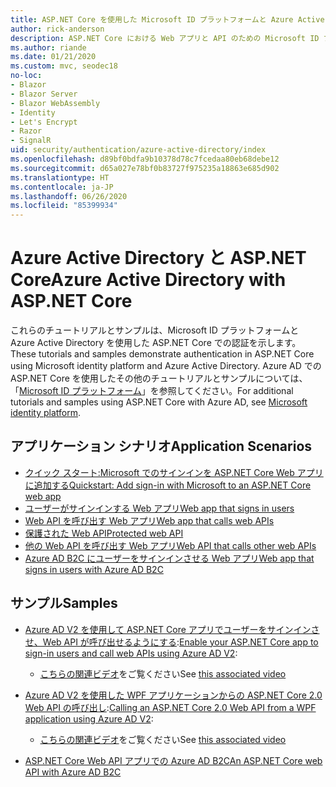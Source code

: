 ```yaml
---
title: ASP.NET Core を使用した Microsoft ID プラットフォームと Azure Active Directory
author: rick-anderson
description: ASP.NET Core における Web アプリと API のための Microsoft ID プラットフォームと Azure Active Directory での認証に関連するトピックを紹介します。
ms.author: riande
ms.date: 01/21/2020
ms.custom: mvc, seodec18
no-loc:
- Blazor
- Blazor Server
- Blazor WebAssembly
- Identity
- Let's Encrypt
- Razor
- SignalR
uid: security/authentication/azure-active-directory/index
ms.openlocfilehash: d89bf0bdfa9b10378d78c7fcedaa80eb68debe12
ms.sourcegitcommit: d65a027e78bf0b83727f975235a18863e685d902
ms.translationtype: HT
ms.contentlocale: ja-JP
ms.lasthandoff: 06/26/2020
ms.locfileid: "85399934"
---
```

# <a name="azure-active-directory-with-aspnet-core"></a><span data-ttu-id="b5eb6-103">Azure Active Directory と ASP.NET Core</span><span class="sxs-lookup"><span data-stu-id="b5eb6-103">Azure Active Directory with ASP.NET Core</span></span>

<span data-ttu-id="b5eb6-104">これらのチュートリアルとサンプルは、Microsoft ID プラットフォームと Azure Active Directory を使用した ASP.NET Core での認証を示します。</span><span class="sxs-lookup"><span data-stu-id="b5eb6-104">These tutorials and samples demonstrate authentication in ASP.NET Core using Microsoft identity platform and Azure Active Directory.</span></span> <span data-ttu-id="b5eb6-105">Azure AD での ASP.NET Core を使用したその他のチュートリアルとサンプルについては、「[Microsoft ID プラットフォーム](/azure/active-directory/develop/)」を参照してください。</span><span class="sxs-lookup"><span data-stu-id="b5eb6-105">For additional tutorials and samples using ASP.NET Core with Azure AD, see [Microsoft identity platform](/azure/active-directory/develop/).</span></span>

## <a name="application-scenarios"></a><span data-ttu-id="b5eb6-106">アプリケーション シナリオ</span><span class="sxs-lookup"><span data-stu-id="b5eb6-106">Application Scenarios</span></span>

* [<span data-ttu-id="b5eb6-107">クイック スタート:Microsoft でのサインインを ASP.NET Core Web アプリに追加する</span><span class="sxs-lookup"><span data-stu-id="b5eb6-107">Quickstart: Add sign-in with Microsoft to an ASP.NET Core web app</span></span>](/azure/active-directory/develop/quickstart-v2-aspnet-core-webapp)
* [<span data-ttu-id="b5eb6-108">ユーザーがサインインする Web アプリ</span><span class="sxs-lookup"><span data-stu-id="b5eb6-108">Web app that signs in users</span></span>](/azure/active-directory/develop/scenario-web-app-sign-user-overview?tabs=aspnetcore)
* [<span data-ttu-id="b5eb6-109">Web API を呼び出す Web アプリ</span><span class="sxs-lookup"><span data-stu-id="b5eb6-109">Web app that calls web APIs</span></span>](/azure/active-directory/develop/scenario-web-app-call-api-overview)
* [<span data-ttu-id="b5eb6-110">保護された Web API</span><span class="sxs-lookup"><span data-stu-id="b5eb6-110">Protected web API</span></span>](/azure/active-directory/develop/scenario-protected-web-api-overview)
* [<span data-ttu-id="b5eb6-111">他の Web API を呼び出す Web アプリ</span><span class="sxs-lookup"><span data-stu-id="b5eb6-111">Web API that calls other web APIs</span></span>](/azure/active-directory/develop/scenario-web-api-call-api-overview)
* [<span data-ttu-id="b5eb6-112">Azure AD B2C にユーザーをサインインさせる Web アプリ</span><span class="sxs-lookup"><span data-stu-id="b5eb6-112">Web app that signs in users with Azure AD B2C</span></span>](xref:security/authentication/azure-ad-b2c)

## <a name="samples"></a><span data-ttu-id="b5eb6-113">サンプル</span><span class="sxs-lookup"><span data-stu-id="b5eb6-113">Samples</span></span>

* <span data-ttu-id="b5eb6-114">[Azure AD V2 を使用して ASP.NET Core アプリでユーザーをサインインさせ、Web API が呼び出せるようにする](/samples/azure-samples/active-directory-aspnetcore-webapp-openidconnect-v2/enable-webapp-signin/):</span><span class="sxs-lookup"><span data-stu-id="b5eb6-114">[Enable your ASP.NET Core app to sign-in users and call web APIs using Azure AD V2](/samples/azure-samples/active-directory-aspnetcore-webapp-openidconnect-v2/enable-webapp-signin/):</span></span> 
  * <span data-ttu-id="b5eb6-115">[こちらの関連ビデオ](https://channel9.msdn.com/Events/Build/2018/THR5001)をご覧ください</span><span class="sxs-lookup"><span data-stu-id="b5eb6-115">See [this associated video](https://channel9.msdn.com/Events/Build/2018/THR5001)</span></span>

* <span data-ttu-id="b5eb6-116">[Azure AD V2 を使用した WPF アプリケーションからの ASP.NET Core 2.0 Web API の呼び出し](/samples/azure-samples/active-directory-dotnet-native-aspnetcore-v2/calling-an-aspnet-core-web-api-from-a-wpf-application-using-azure-ad-v2/):</span><span class="sxs-lookup"><span data-stu-id="b5eb6-116">[Calling an ASP.NET Core 2.0 Web API from a WPF application using Azure AD V2](/samples/azure-samples/active-directory-dotnet-native-aspnetcore-v2/calling-an-aspnet-core-web-api-from-a-wpf-application-using-azure-ad-v2/):</span></span> 
  * <span data-ttu-id="b5eb6-117">[こちらの関連ビデオ](https://channel9.msdn.com/Events/Build/2018/THR5000)をご覧ください</span><span class="sxs-lookup"><span data-stu-id="b5eb6-117">See [this associated video](https://channel9.msdn.com/Events/Build/2018/THR5000)</span></span>

* [<span data-ttu-id="b5eb6-118">ASP.NET Core Web API アプリでの Azure AD B2C</span><span class="sxs-lookup"><span data-stu-id="b5eb6-118">An ASP.NET Core web API with Azure AD B2C</span></span>](https://azure.microsoft.com/resources/samples/active-directory-b2c-dotnetcore-webapi/)
